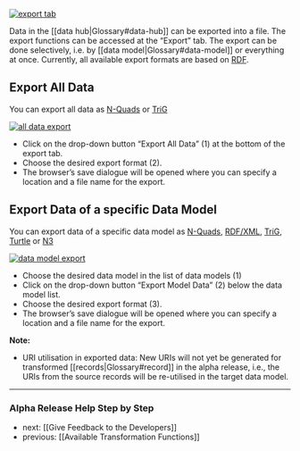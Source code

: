 [![export tab](https://avgl.mybalsamiq.com/mockups/2366036.png?key=27106ea66faf01c9ad98a275eac48683ac53bf00)](https://avgl.mybalsamiq.com/mockups/2366036.png?key=27106ea66faf01c9ad98a275eac48683ac53bf00 "Export Tab")

Data in the [[data hub|Glossary#data-hub]] can be exported into a file. The export functions can be accessed at the “Export” tab. The export can be done selectively, i.e. by [[data model|Glossary#data-model]] or everything at once. Currently, all available export formats are based on [RDF](http://wikipedia.org/wiki/Resource_Description_Framework).

## Export All Data

You can export all data as [N-Quads](http://sw.deri.org/2008/07/n-quads/) or [TriG](http://www.w3.org/TR/trig/)

[![all data export](https://avgl.mybalsamiq.com/mockups/2366062.png?key=27106ea66faf01c9ad98a275eac48683ac53bf00)](https://avgl.mybalsamiq.com/mockups/2366062.png?key=27106ea66faf01c9ad98a275eac48683ac53bf00 "ALL Data Export")

* Click on the drop-down button “Export All Data” (1) at the bottom of the export tab.
* Choose the desired export format (2).
* The browser’s save dialogue will be opened where you can specify a location and a file name for the export.

## Export Data of a specific Data Model

You can export data of a specific data model as [N-Quads](http://sw.deri.org/2008/07/n-quads/), [RDF/XML](http://www.w3.org/TR/REC-rdf-syntax/), [TriG](http://www.w3.org/TR/trig/), [Turtle](http://www.w3.org/TR/turtle/) or [N3](http://www.w3.org/TeamSubmission/n3/)

[![data model export](https://avgl.mybalsamiq.com/mockups/2366157.png?key=27106ea66faf01c9ad98a275eac48683ac53bf00)](https://avgl.mybalsamiq.com/mockups/2366157.png?key=27106ea66faf01c9ad98a275eac48683ac53bf00 "Data Model Export")

* Choose the desired data model in the list of data models (1)
* Click on the drop-down button “Export Model Data” (2) below the data model list.
* Choose the desired export format (3).
* The browser’s save dialogue will be opened where you can specify a location and a file name for the export.

__Note:__
* URI utilisation in exported data: New URIs will not yet be generated for transformed [[records|Glossary#record]] in the alpha release, i.e., the URIs from the source records will be re-utilised in the target data model.

-----------------------------------
### Alpha Release Help Step by Step

* next: [[Give Feedback to the Developers]]
* previous: [[Available Transformation Functions]]